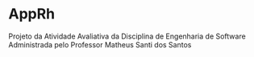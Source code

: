 # AppRh
Projeto da Atividade Avaliativa da Disciplina de Engenharia de Software Administrada pelo Professor Matheus Santi dos Santos

